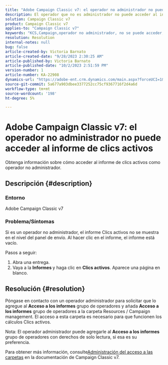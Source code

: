 ```yaml
---
title: "Adobe Campaign Classic v7: el operador no administrador no puede acceder al informe de clics activos"
description: El operador que no es administrador no puede acceder al informe de clics activos.
solution: Campaign Classic v7
product: Campaign Classic v7
applies-to: "Campaign Classic v7"
keywords: "KCS,Campaign,operador no administrador, no se puede acceder, informe de clics activos,Campaign Classic v7"
resolution: Resolution
internal-notes: null
bug: false
article-created-by: Victoria Barnato
article-created-date: "9/28/2023 2:30:25 AM"
article-published-by: Victoria Barnato
article-published-date: "10/2/2023 2:51:59 PM"
version-number: 1
article-number: KA-22908
dynamics-url: "https://adobe-ent.crm.dynamics.com/main.aspx?forceUCI=1&pagetype=entityrecord&etn=knowledgearticle&id=c77cbffa-a65d-ee11-be6f-6045bd006079"
source-git-commit: 5a677a903dbee3377252cc75cf9367716f2d4a6d
workflow-type: tm+mt
source-wordcount: '198'
ht-degree: 5%

---
```


# Adobe Campaign Classic v7: el operador no administrador no puede acceder al informe de clics activos


Obtenga información sobre cómo acceder al informe de clics activos como operador no administrador.

## Descripción {#description}


### Entorno

Adobe Campaign Classic v7

### Problema/Síntomas

Si es un operador no administrador, el informe Clics activos no se muestra en el nivel del panel de envío. Al hacer clic en el informe, el informe está vacío. 

Pasos a seguir:

1. Abra una entrega.
2. Vaya a la <b>Informes </b>y haga clic en <b>Clics activos</b>. Aparece una página en blanco.



## Resolución {#resolution}


Póngase en contacto con un operador administrador para solicitar que lo agregue al <b>Acceso a los informes</b> grupo de operadores y añada <b>Acceso a los informes</b> grupo de operadores a la carpeta Resources / Campaign management. El acceso a esta carpeta es necesario para que funcionen los cálculos Clics activos.

Nota: El operador administrador puede agregarle al <b>Acceso a los informes</b> grupo de operadores con derechos de solo lectura, si esa es su preferencia.

Para obtener más información, consulte[Administración del acceso a las carpetas](https://experienceleague.adobe.com/docs/campaign-classic/using/getting-started/permissions/access-management-folders.html) en la documentación de Campaign Classic v7.
